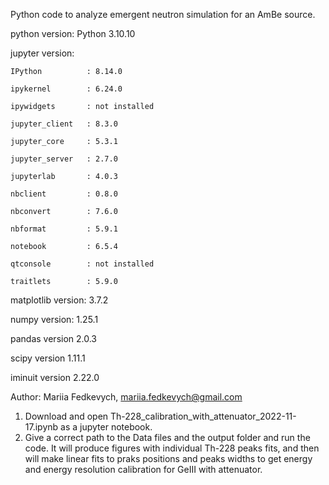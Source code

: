Python code to analyze emergent neutron simulation for an AmBe source. 

python version: Python 3.10.10

jupyter version:

    IPython          : 8.14.0
    
    ipykernel        : 6.24.0
    
    ipywidgets       : not installed
    
    jupyter_client   : 8.3.0
    
    jupyter_core     : 5.3.1
    
    jupyter_server   : 2.7.0
    
    jupyterlab       : 4.0.3
    
    nbclient         : 0.8.0
    
    nbconvert        : 7.6.0
    
    nbformat         : 5.9.1
    
    notebook         : 6.5.4
    
    qtconsole        : not installed
    
    traitlets        : 5.9.0
    
matplotlib version:  3.7.2

numpy version:  1.25.1

pandas version 2.0.3

scipy version 1.11.1

iminuit version 2.22.0

Author: Mariia Fedkevych, mariia.fedkevych@gmail.com

1. Download and open Th-228_calibration_with_attenuator_2022-11-17.ipynb as a jupyter notebook.
2. Give a correct path to the Data files and the output folder and run the code. 
It will produce figures with individual Th-228 peaks fits, and then will make linear fits to praks positions and peaks widths to get energy and energy resolution calibration for GeIII with attenuator.

